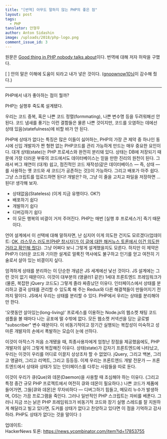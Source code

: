 ```yaml
---
title: "[번역] 아무도 말하지 않는 PHP의 좋은 점"
layout: post
tags: 
  - PHP
tanslator: 안형우
author: Anton Sidashin
image: /uploads/2018/php-logo.png
comment_issue_id: 3
---
```


원문은 [Good thing in PHP nobody talks about](http://pixeljets.com/blog/good-thing-in-php-nobody-talks-about/)이다. 번역에 대해 저자 허락을 구했다. 

[ ] 안의 말은 이해에 도움이 되라고 내가 넣은 것이다. ([gnoownow10님](http://gnoownow10.cafe24.com/)이 감수해 줬다.)

----

PHP에서 내가 좋아하는 점이 뭘까?

PHP는 실행후 죽도록 설계됐다.

우리는 코드 중복, 혹은 나쁜 코드 정렬(formmating), 나쁜 변수명 등을 두려워해선 안 된다. 코드 냄새를 풍기는 이런 결함들은 물론 나쁜 것이지만, 코드를 오염하는 데에선 상태 있음(statefulness)에 비할 바가 안 된다.

PHP에 상태가 없다는 특징은 많은 이들이 싫어하는, PHP의 가장 큰 제약 중 하나인 동시에 신입 개발자가 짠 형편 없는 PHP코드를 관리 가능하게 만드는 매우 중요한 요인이다. 대개 상태(state)는 PHP 프로세스와 완전히 분리돼 있다. 상태는 DB에 저장되기 때문에 가장 더러운 부류의 코드에서도 데이터베이스는 믿을 만한 진리의 원천이 된다. 그래서 버그 재연이 (대개) 쉽고, 점진적인 코드 재작성(같은 데이터베이스 — 즉, 상태 — 를 사용하는 옛 코드와 새 코드[가 공존하는 것])이 가능하다. 그리고 배포가 아주 쉽다. 그냥 스크립트를 업로드하면 된다! 개발은? 아, 그냥 이 줄을 고치고 파일을 저장하면 ... 된다! 생각해 보자.

- 상태없음(Stateless) (이게 지금 유행이다. OK?)
- 배포하기 쉽다
- 개발하기 쉽다
- 디버깅하기 쉽다
- 이 모든 행복의 비결이 거저 주어진다. PHP는 매번 [실행 후 프로세스가] 죽기 때문이다.

언어 설계에서 이 선택에 대해 말하자면, 난 심지어 이게 의도한 건지도 모르겠다(업데이트: [OK, 라스무스 러도프[PHP 창시자]가 이 글에 대한 해커뉴스 토론에서 이건 의도한 거라고 확인해 줬다](https://news.ycombinator.com/item?id=17853755)). 그냥 어쩌다 보니 그렇게 설계했을지도 모른다. 하지만 이 제약은 PHP가 더러운 코드와 기이한 설계로 얼룩진 역사에도 불구하고 인기를 얻고 여전히 기술로서 살아 있는 비결이지 싶다.

엄격하게 상태를 분리하는 이 단순한 개념은 JS 세계에선 낯선 것이다. JS 설계에는 그런 것이 없기 때문이다. 이것이 대부분의 (앵귤러1 같은) 1세대 프론트엔드 프레임워크가 (물론, 복잡한 jQuery 코드도) 그렇게 졸라 짜증났던 이유다. 인터페이스에서 상태를 분리하고 결국 상태를 관리할 수 있도록 해 주는 Redux와 다른 해결책들이 만들어지기 전까지 말이다. JS에서 우리는 상태를 분리할 수 있다. PHP에서 우리는 상태를 분리해야만 한다.

‘오랫동안 살아있는(long-living)’ 프로세스를 이용하는 Node.js의 웹소켓 채팅 코드 샘플을 볼 때마다 나는 공포에 떨 수밖에 없다. 모든 웹소켓 커넥션을 담는 글로벌 "subscriber" 변수 때문이다. 이 비동기적이고 장기간 실행되는 복잡성이 미숙하고 성마른 개발자의 손에서 폭발하는 모습이 눈에 선하다.

이것이 아작스가 처음 소개됐을 때, 최종사용자에게 엄청난 장점을 제공했음에도, PHP 개발자의 삶이 그렇게 복잡해진 이유다. 상태(state)가 갑자기 프론트엔드에 나타났고, 우리는 이것이 우리를 어디로 이끌지 상상조차 할 수 없었다. jQuery, 그리고 백본, 그리고 앵귤러, 그리고 리액트, 그리고 등등등. 이제 우리는 프론트엔드 개발 전문가 — 프론트엔드에서 상태와 상태가 있는 인터페이스를 다루는 사람들을 따로 둔다.

이것이 우리가 큐(Que)와 데몬(Daemon)을 사용할 때 조심해야 하는 이유다. (그리고 특정 중간 규모 PHP 프로젝트에서 여전히 큐와 데몬이 필요하다.) 나쁜 코드가 제품에 들어가면, 그들[큐와 데몬]은 무자비하다 — 디버그하기 힘들고, 메모리 누수가 발생하며, OS는 가끔 프로그램을 죽인다. 그러나 일반적인 PHP 스크립트는 자비를 베푼다. 그러니 지금 쓰는 낡은 PHP 프레임워크가 비동기적 코드와 장기 실행 스레드를 잘 지원하게 해달라고 빌고 있다면, 도커를 상태가 없다고 찬양하고 있다면 이 점을 기억하고 감사하라. PHP도 상태가 없다는 것을 말이다 :)

업데이트:   
HackerNews 토론: <https://news.ycombinator.com/item?id=17853755>

